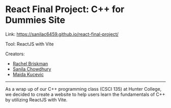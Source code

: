 # React Final Project: C++ for Dummies Site
Link: https://sanilac6459.github.io/react-final-project/

Tool: ReactJS with Vite

Creators: 
* [Rachel Briskman](https://github.com/TheSimmer101)
* [Sanila Chowdhury](https://github.com/sanilac6459)
* [Maida Kucevic](https://github.com/maida5)

-----------
As a wrap up of our C++ programming class (CSCI 135) at Hunter College, we decided to create a website to help users learn the fundamentals of C++ by utilizing ReactJS with Vite.

